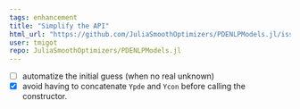 ```yaml
---
tags: enhancement
title: "Simplify the API"
html_url: "https://github.com/JuliaSmoothOptimizers/PDENLPModels.jl/issues/40"
user: tmigot
repo: JuliaSmoothOptimizers/PDENLPModels.jl
---
```


- [ ] automatize the initial guess (when no real unknown)
- [x] avoid having to concatenate `Ypde` and `Ycon` before calling the constructor.